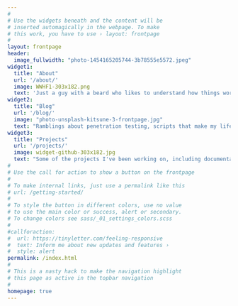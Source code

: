 ```yaml
---
#
# Use the widgets beneath and the content will be
# inserted automagically in the webpage. To make
# this work, you have to use › layout: frontpage
#
layout: frontpage
header:
  image_fullwidth: "photo-1454165205744-3b78555e5572.jpeg"
widget1:
  title: "About"
  url: '/about/'
  image: WWHF1-303x182.png
  text: 'Just a guy with a beard who likes to understand how things work. And tacos. Lots of tacos.'
widget2:
  title: "Blog"
  url: '/blog/'
  image: "photo-unsplash-kitsune-3-frontpage.jpg"  
  text: "Ramblings about penetration testing, scripts that make my life easier, and how bad the Braves will be this season."
widget3:
  title: "Projects"
  url: '/projects/'
  image: widget-github-303x182.jpg
  text: "Some of the projects I've been working on, including documentation and example usage."
#
# Use the call for action to show a button on the frontpage
#
# To make internal links, just use a permalink like this
# url: /getting-started/
#
# To style the button in different colors, use no value
# to use the main color or success, alert or secondary.
# To change colors see sass/_01_settings_colors.scss
#
#callforaction:
#  url: https://tinyletter.com/feeling-responsive
#  text: Inform me about new updates and features ›
#  style: alert
permalink: /index.html
#
# This is a nasty hack to make the navigation highlight
# this page as active in the topbar navigation
#
homepage: true
---
```

<meta name="twitter:image" content="http://porterhau5.com/images/twitter-meta-homepage.png">
